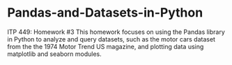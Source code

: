 # Pandas-and-Datasets-in-Python
ITP 449: Homework #3
This homework focuses on using the Pandas library in Python to analyze and query datasets, such as the motor cars dataset from the the 1974 Motor Trend US magazine, and plotting data using matplotlib and seaborn modules. 

